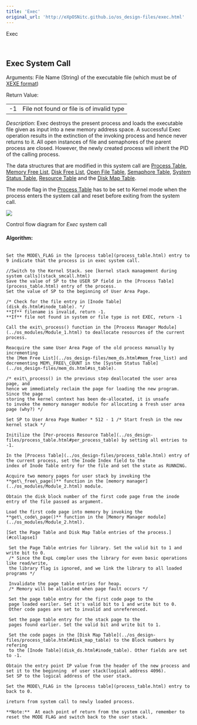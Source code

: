 ```yaml
---
title: 'Exec'
original_url: 'http://eXpOSNitc.github.io/os_design-files/exec.html'
---
```








Exec


































 



























  
  
  




Exec System Call
----------------


  

  

Arguments: File Name (String) of the executable file (which must be of [XEXE format](../abi.html#xexe))


Return Value:




|  |  |
| --- | --- |
| -1 | File not found or file is of invalid type |


*Description*: Exec destroys the present process and loads the executable file given as input into a new memory address space. A successful Exec operation results in the extinction of the invoking process and hence never returns to it. All open instances of file and semaphores of the parent process are closed. However, the newly created process will inherit the PID of the calling process.


 The data structures that are modified in this system call are [Process Table](process_table.html), [Memory Free List](mem_ds.html#mem_free_list), [Disk Free List](disk_ds.html#disk_free_list), [Open File Table](mem_ds.html#file_table), [Semaphore Table](mem_ds.html#sem_table), [System Status Table](mem_ds.html#ss_table), [Resource Table](process_table.html#per_process_table) and the [Disk Map Table](process_table.html#disk_map_table).


The mode flag in the [Process Table](process_table.html) has to be set to Kernel mode when the process enters the system call and reset before exiting from the system call.


  


![](../img/roadmap/exec3.png)
  

Control flow diagram for *Exec* system call

  
  

#### Algorithm:



```

Set the MODE\_FLAG in the [process table](process_table.html) entry to 9 indicate that the process is in exec system call.

//Switch to the Kernel Stack. see [kernel stack management during system calls](stack_smcall.html)
Save the value of SP to the USER SP field in the [Process Table](process_table.html) entry of the process.
Set the value of SP to the beginning of User Area Page.

/* Check for the file entry in [Inode Table](disk_ds.html#inode_table). */
**If** filename is invalid, return -1.
**If** file not found in system or file type is not EXEC, return -1 

Call the exit\_process() function in the [Process Manager Module](../os_modules/Module_1.html) to deallocate resources of the current process.

Reacquire the same User Area Page of the old process manually by incrementing 
the [Mem Free List](../os_design-files/mem_ds.html#mem_free_list) and decrementing MEM\_FREE\_COUNT in the [System Status Table](../os_design-files/mem_ds.html#ss_table).

/* exit\_process() in the previous step deallocated the user area page, and 
hence we immediately reclaim the page for loading the new program.  Since the page
storing the kernel context has been de-allocated, it is unsafe  
to invoke the memory manager module for allocating a fresh user area page (why?) */

Set SP to User Area Page Number * 512 - 1 /* Start fresh in the new kernel stack */

Initilize the [Per-process Resource Table](../os_design-files/process_table.html#per_process_table) by setting all entries to -1.	

In the [Process Table](../os_design-files/process_table.html) entry of the current process, set the Inode Index field to the 
index of Inode Table entry for the file and set the state as RUNNING.

Acquire two memory pages for user stack by invoking the **get\_free\_page()** function in the [memory manager](../os_modules/Module_2.html) module.

Obtain the disk block number of the first code page from the inode entry of the file passed as argument.

Load the first code page into memory by invoking the **get\_code\_page()** function in the [Memory Manager module](../os_modules/Module_2.html).
	
[Set the Page Table and Disk Map Table entries of the process.](#collapse1)

 Set the Page Table entries for library. Set the valid bit to 1 and write bit to 0.
 /* Since the ExpL compler uses the library for even basic operations like read/write, 
 the library flag is ignored, and we link the library to all loaded programs */

 Invalidate the page table entries for heap.    
 /* Memory will be allocated when page fault occurs */

 Set the page table entry for the first code page to the 
 page loaded eariler. Set it's valid bit to 1 and write bit to 0.
 Other code pages are set to invalid and unreferenced.

 Set the page table entry for the stack page to the 
 pages found earlier. Set the valid bit and write bit to 1.

 Set the code pages in the [Disk Map Table](../os_design-files/process_table.html#disk_map_table) to the Block numbers by refering 
 to the [Inode Table](disk_ds.html#inode_table). Other fields are set to -1.
 
Obtain the entry point IP value from the header of the new process and set it to the beginning  of user stack(logical address 4096).
Set SP to the logical address of the user stack.

Set the MODE\_FLAG in the [process table](process_table.html) entry to back to 0.

ireturn from system call to newly loaded process.   
	
**Note:**  At each point of return from the system call, remember to reset the MODE FLAG and switch back to the user stack.
   
```











































